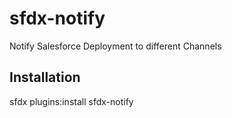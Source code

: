 # sfdx-notify
Notify Salesforce Deployment to different Channels

## Installation
sfdx plugins:install sfdx-notify
